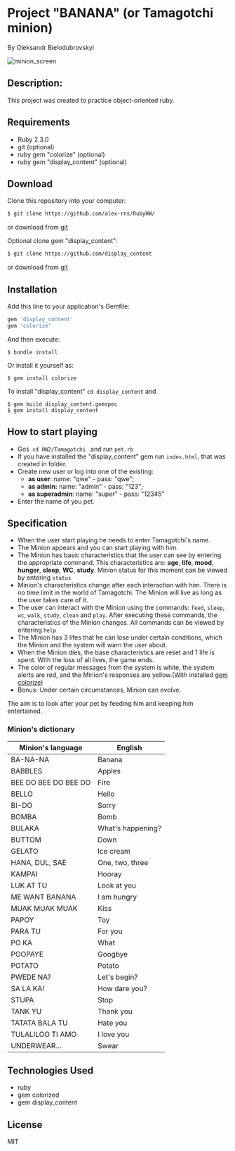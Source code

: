 # **Project "BANANA" (or Tamagotchi minion)**

By Oleksandr Bielodubrovskyi

![minion_screen](https://user-images.githubusercontent.com/23439223/99804939-6f4cb280-2b44-11eb-9cf1-7aa48d0bc772.png)


## Description:
This project was created to practice object-oriented ruby.

## Requirements 

- Ruby 2.3.0
- git (optional)
- ruby gem "colorize" (optional)
- ruby gem "display_content" (optional)

## Download

Clone this repository into your computer:
```sh
$ git clone https://github.com/alex-rns/RubyHW/
```
or download from [git](https://github.com/alex-rns/RubyHW)

Optional clone gem "display_content":

```sh
$ git clone https://github.com/display_content
```
or download from [git](https://github.com/alex-rns/display_content)

## Installation

Add this line to your application's Gemfile:

```ruby
gem 'display_content'
gem 'colorize'
```
And then execute:

    $ bundle install

Or install it yourself as:

    $ gem install colorize

To install "display_content" ```cd display_content``` and

    $ gem build display_content.gemspec
    $ gem install display_content

## How to start playing

- Go```$ cd HW2/Tamagotchi ``` and run ```pet.rb```
- If you have installed the "display_content" gem run ```index.html```, that was created in folder.
- Create new user or log into one of the existing: 
  - **as user**:  name: "qwe" - pass: "qwe";
  - **as admin:**  name: "admin" - pass: "123";
  - **as superadmin**: name: "super" - pass: "12345"
- Enter the name of you pet.

## Specification

- When the user start playing he needs to enter Tamagotchi's name.
- The Minion appears and you can start playing with him. 
- The Minion has basic characteristics that the user can see by entering the appropriate command. This characteristics are: **age**, **life**, **mood**, **hunger**, **sleep**, **WC**, **study**. Minion status for this moment can be viewed by entering `status`
- Minion's characteristics change after each interaction with him. There is no time limit in the world of Tamagotchi. The Minion will live as long as the user takes care of it.
- The user can interact with the Minion using the commands: `feed`, `sleep`, `wc`, `walk`, `study`, `clean` and `play`. After executing these commands, the characteristics of the Minion changes. All commands can be viewed by entering `help`
- The Minion has 3 lifes that he can lose under certain conditions, which the Minion and the system will warn the user about.
- When the Minion dies, the base characteristics are reset and 1 life is spent. With the loss of all lives, the game ends.
- The color of regular messages from the system is white, the system alerts are red, and the Minion's responses are yellow.(With installed [gem colorize](https://github.com/fazibear/colorize))
- Bonus: Under certain circumstances, Minion can evolve.

The aim is to look after your pet by feeding him and keeping him entertained.

### Minion's dictionary
| Minion's language | English |
| ------ | ------ |
| BA-NA-NA | Banana |
| BABBLES | Apples |
| BEE DO BEE DO BEE DO | Fire |
| BELLO | Hello |
| BI-DO | Sorry |
| BOMBA | Bomb |
| BULAKA | What's happening? |
| BUTTOM | Down |
| GELATO | Ice cream |
| HANA, DUL, SAE | One, two, three |
| KAMPAI | Hooray |
| LUK AT TU | Look at you |
| ME WANT BANANA | I am hungry |
| MUAK MUAK MUAK | Kiss |
| PAPOY | Toy |
| PARA TU | For you |
| PO KA | What |
| POOPAYE | Googbye |
| POTATO | Potato |
| PWEDE NA? | Let's begin? |
| SA LA KA! | How dare you? |
| STUPA | Stop |
| TANK YU | Thank you |
| TATATA BALA TU | Hate you |
| TULALILOO TI AMO | I love you |
| UNDERWEAR… | Swear |


## Technologies Used

- ruby
- gem colorized
- gem display_content

License
----

MIT


